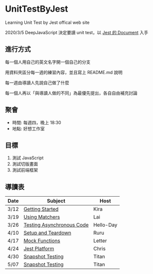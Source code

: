 # UnitTestByJest
Learning Unit Test by Jest offical web site

2020/3/5 DeepJavaScript 決定要讀 unit test，以 [Jest 的 Document](https://jestjs.io/docs/en/getting-started) 入手


## 進行方式

每一個人用自己的英文名字開一個自己的分支

用資料夾區分每一週的練習內容，並且寫上 README.md 說明


每一週由導讀人先說自己做了什麼

每一個人再以「與導讀人做的不同」為最優先提出，各自自由補充討論


## 聚會

- 時間: 每週四，晚上 18:30
- 地點: 好想工作室

## 目標

1. 測試 JavaScript
1. 測試切版畫面
1. 測試前端框架

## 導讀表

| Date | Subject | Host |
| ---  | ------- | ---- |
| 3/12 | [Getting Started](https://github.com/DeepJavaScript/UnitTestByJest/tree/titan/week-01) | Kira |
| 3/19 | [Using Matchers](https://github.com/DeepJavaScript/UnitTestByJest/tree/titan/week-02) | Lai |
| 3/26 | [Testing Asynchronous Code](https://github.com/DeepJavaScript/UnitTestByJest/tree/titan/week-03) | Hello-Day |
| 4/10 | [Setup and Teardown](https://github.com/DeepJavaScript/UnitTestByJest/tree/titan/week-04) | Ruru |
| 4/17 | [Mock Functions](https://github.com/DeepJavaScript/UnitTestByJest/tree/titan/week-05) | Letter |
| 4/24 | [Jest Platform](https://github.com/DeepJavaScript/UnitTestByJest/tree/titan/week-06) | Chris |
| 4/30 | [Snapshot Testing](https://github.com/DeepJavaScript/UnitTestByJest/tree/titan/week-07) | Titan |
| 5/07 | [Snapshot Testing](https://github.com/DeepJavaScript/UnitTestByJest/tree/titan/week-08) | Titan |
